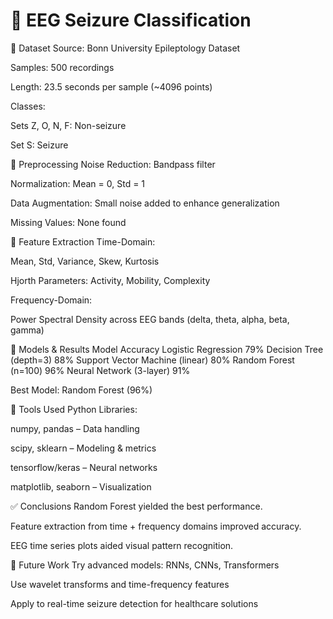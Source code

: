 # 🧠 EEG Seizure Classification 


📁 Dataset
Source: Bonn University Epileptology Dataset

Samples: 500 recordings

Length: 23.5 seconds per sample (~4096 points)

Classes:

Sets Z, O, N, F: Non-seizure

Set S: Seizure

🧹 Preprocessing
Noise Reduction: Bandpass filter

Normalization: Mean = 0, Std = 1

Data Augmentation: Small noise added to enhance generalization

Missing Values: None found

🧪 Feature Extraction
Time-Domain:

Mean, Std, Variance, Skew, Kurtosis

Hjorth Parameters: Activity, Mobility, Complexity

Frequency-Domain:

Power Spectral Density across EEG bands (delta, theta, alpha, beta, gamma)

🧠 Models & Results
Model	Accuracy
Logistic Regression	79%
Decision Tree (depth=3)	88%
Support Vector Machine (linear)	80%
Random Forest (n=100)	96%
Neural Network (3-layer)	91%

Best Model: Random Forest (96%)

🧰 Tools Used
Python Libraries:

numpy, pandas – Data handling

scipy, sklearn – Modeling & metrics

tensorflow/keras – Neural networks

matplotlib, seaborn – Visualization

✅ Conclusions
Random Forest yielded the best performance.

Feature extraction from time + frequency domains improved accuracy.

EEG time series plots aided visual pattern recognition.

🚀 Future Work
Try advanced models: RNNs, CNNs, Transformers

Use wavelet transforms and time-frequency features

Apply to real-time seizure detection for healthcare solutions
